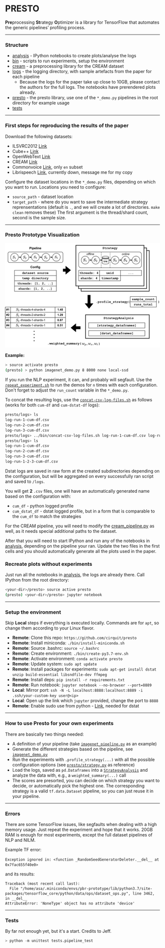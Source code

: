 # PRESTO

**Pre**processing **St**rategy **O**ptimizer is a library for TensorFlow that automates the generic pipelines’ profiling process.

---
### Structure

* [analysis](analysis) - IPython notebooks to create plots/analyse the logs
* [bin](bin) - scripts to run experiments, setup the environment
* [cream](cream) - a preprocessing library for the CREAM dataset
* [logs](logs) - the logging directory, with sample artefacts from the paper for each pipeline
  - Because the logs for the paper take up close to 10GB, please contact the authors for the full logs. The notebooks have prerendered plots already.
* [presto](presto) - the presto library, use one of the `*_demo.py` pipelines in the root directory for example usage
* [tests](tests)

---
### First steps for reproducing the results of the paper

Download the following datasets:

* ILSVRC2012 [Link](https://www.kaggle.com/c/imagenet-object-localization-challenge)
* Cube++ [Link](https://zenodo.org/record/4153431)
* OpenWebText [Link](https://huggingface.co/datasets/openwebtext)
* CREAM [Link](https://mediatum.ub.tum.de/1554766)
* Commonvoice [Link](https://commonvoice.mozilla.org/en/datasets), only `en` subset
* Librispeech [Link](http://www.openslr.org/12), currently down, message me for my copy

Configure the dataset locations in the `*_demo.py` files, depending on which you want to run.
Locations you need to configure:
* `source_path` - dataset location
* `target_path` - where do you want to save the intermediate strategy reprensentations (default is `.`, and we will create a lot of directories. `make clean` removes these)
The first argument is the thread/shard count, second is the sample size.

---
### Presto Prototype Visualization

![presto-diagram](images/presto-prototype-diagram.png)

**Example:**
```bash
> source activate presto
(presto) > python imagenet_demo.py 8 8000 none local-ssd
```

If you run the NLP experiment, it can, and probably will segfault. Use the [`repeat_experiment.sh`](bin/repeat_experiment.sh) to run the demos for `n` times with each configuration. Don't forget to adjust the `run_count` variable in the `*_demo.py`.

To concat the resulting logs, use the [`concat-csv-log-files.sh`](bin/concat-csv-log-files.sh) as follows (works for both `cum-df` and `cum-dstat-df` logs):
```bash
presto/logs> ls 
log-run-1-cum-df.csv
log-run-2-cum-df.csv
log-run-3-cum-df.csv
presto/logs> ../bin/concat-csv-log-files.sh log-run-1-cum-df.csv log-run-2-cum-df.csv log-run-3-cum-df.csv > log-run-1-2-3-cum-df.csv
presto/logs> ls 
log-run-1-cum-df.csv
log-run-2-cum-df.csv
log-run-3-cum-df.csv
log-run-1-2-3-cum-df.csv
```

Dstat logs are saved in raw form at the created subdirectories depending on the configuration, but
will be aggregated on every successfully ran script and saved to `/logs`.

You will get **2** `.csv` files, one will have an automatically generated name based on the configuration
with:
* `cum_df` - python logged profile
* `cum_dstat_df` - dstat logged profile, but in a form that is comparable to the `cum_df` to match the strategies

For the CREAM pipeline, you will need to modify the [cream_pipeline.py](cream_pipeline.py) as well, as it needs special additional paths to the dataset.

After that you will need to start IPython and run any of the notebooks in [analysis](analysis),
depending on the pipeline your ran. Update the two files in the first cells and you should
automatically generate all the plots used in the paper.

### Recreate plots without experiments

Just run all the notebooks in [analysis](analysis), the logs are already there. Call IPython from the root directory:

```bash
<your-dir>/presto> source active presto
(presto) <your-dir>/presto> jupyter notebook
```

---
### Setup the environment

Skip **Local** steps if everything is executed locally. Commands are for `apt`, so change them according to your Linux flavor.

* **Remote**: Clone this repo: `https://github.com/cirquit/presto`
* **Remote**: Install miniconda: `./bin/install-miniconda.sh`
* **Remote**: Source .bashrc: `source ~/.bashrc`
* **Remote**: Create environment: `./bin/create-py3.7-env.sh`
* **Remote**: Activate environment: `conda activate presto`
* **Remote**: Update system: `sudo apt update`
* **Remote**: Install packages for experiments: `sudo apt-get install dstat unzip build-essential libsndfile-dev ffmpeg`
* **Remote**: Install deps: `pip install -r requirements.txt`
* **Remote**: Run notebook: `jupyter notebook --no-browser --port=8889`
* **Local**: Mirror port: `ssh -N -L localhost:8888:localhost:8889 -i .ssh/your-custom-key user@<ip>`
* **Local**: Open up the link which `jupyter` provided, change the port to `8888`
* **Remote**: Enable sudo use from python - [Link](https://askubuntu.com/questions/155791/how-do-i-sudo-a-command-in-a-script-without-being-asked-for-a-password), needed for dstat

---
### How to use Presto for your own experiments

There are basically two things needed:
* A definition of your pipeline (take [`imagenet_pipeline.py`](imagenet_pipeline.py) as an example)
* Generate the different strategies based on the pipeline, see [`imagenet_demo.py`](imagenet_demo.py)
* Run the experiments with `.profile_strategy(...)` with all the possible configuration options (see [`presto/strategy.py`](presto/strategy.py) as reference)
* Load the logs, saved as `pd.Dataframes` into a [`StrategyAnalysis`](presto/analysis.py) and analyze the data with, e.g., a `weighted_summary(...)` call
* The scores are presorted, you can decide on which strategy you want to decide, or automatically pick the highest one. The corresponding strategy is a valid `tf.data.Dataset` pipeline, so you can just reuse it in your pipeline.

---
### Errors

There are some TensorFlow issues, like segfaults when dealing with a high memory usage. Just repeat
the experiment and hope that it works. 20GB RAM is enough for most experiments, except the full
dataset pipelines of NLP and NILM.

Example TF error:

`Exception ignored in: <function _RandomSeedGeneratorDeleter.__del__ at 0x7fac655f40e0>`

and its results:

```
Traceback (most recent call last):
  File "/home/asa/.miniconda/envs/pbr-prototype/lib/python3.7/site-packages/tensorflow_core/python/data/ops/dataset_ops.py", line 3462, in __del__
AttributeError: 'NoneType' object has no attribute 'device'
```

---
### Tests

By far not enough yet, but it's a start. Credits to Jeff.

```python
> python -m unittest tests.pipeline_test
```
